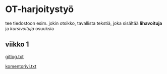 # OT-harjoitystyö #

tee tiedostoon esim. jokin otsikko, tavallista tekstiä, joka sisältää **lihavoituja** ja *kursivoituja* osuuksia

## viikko 1 ##

[gitlog.txt](https://github.com/Le36/ot-harjoitustyo/blob/main/laskarit/viikko1/gitlog.txt)


[komentorivi.txt](https://github.com/Le36/ot-harjoitustyo/blob/main/laskarit/viikko1/komentorivi.txt)
